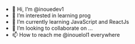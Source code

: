 - 👋 Hi, I’m @inouedev1
- 👀 I’m interested in learning prog
- 🌱 I’m currently learning JavaScript and ReactJs
- 💞️ I’m looking to collaborate on ...
- 📫 How to reach me @inouelol1 everywhere

<!---
inouedev1/inouedev1 is a ✨ special ✨ repository because its `README.md` (this file) appears on your GitHub profile.
You can click the Preview link to take a look at your changes.
--->
